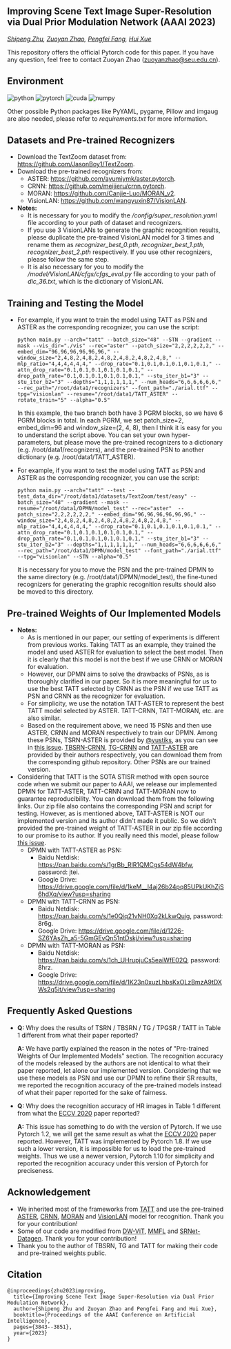 ## Improving Scene Text Image Super-Resolution via Dual Prior Modulation Network (AAAI 2023)

*[Shipeng Zhu](http://palm.seu.edu.cn/homepage/zhushipeng/demo/index.html), [Zuoyan Zhao](http://palm.seu.edu.cn/homepage/zhaozuoyan/index.html), [Pengfei Fang](https://fpfcjdsg.github.io/), [Hui Xue](http://palm.seu.edu.cn/hxue/)*

This repository offers the official Pytorch code for this paper. If you have any question, feel free to contact Zuoyan Zhao ([zuoyanzhao@seu.edu.cn](mailto:zuoyanzhao@seu.edu.cn)).

## Environment

![python](https://img.shields.io/badge/Python-v3.6-green.svg?style=plastic)  ![pytorch](https://img.shields.io/badge/Pytorch-v1.10-green.svg?style=plastic)  ![cuda](https://img.shields.io/badge/Cuda-v11.3-green.svg?style=plastic)  ![numpy](https://img.shields.io/badge/Numpy-v1.19-green.svg?style=plastic)

Other possible Python packages like PyYAML, pygame, Pillow and imgaug are also needed, please refer to *requirements.txt* for more information.

## Datasets and Pre-trained Recognizers

- Download the TextZoom dataset from: https://github.com/JasonBoy1/TextZoom.
- Download the pre-trained recognizers from:
  - ASTER: https://github.com/ayumiymk/aster.pytorch.
  - CRNN: https://github.com/meijieru/crnn.pytorch.
  - MORAN: https://github.com/Canjie-Luo/MORAN_v2.
  - VisionLAN: https://github.com/wangyuxin87/VisionLAN.
- **Notes:** 
  - It is necessary for you to modify the */config/super_resolution.yaml* file according to your path of dataset and recognizers.
  - If you use 3 VisionLANs to generate the graphic recognition results, please duplicate the pre-trained VisionLAN model for 3 times and rename them as *recognizer_best_0.pth*, *recognizer_best_1.pth*, *recognizer_best_2.pth* respectively. If you use other recognizers, please follow the same step.
  - It is also necessary for you to modify the */model/VisionLAN/cfgs/cfgs_eval.py* file according to your path of *dic_36.txt*, which is the dictionary of VisionLAN.

## Training and Testing the Model

- For example, if you want to train the model using TATT as PSN and ASTER as the corresponding recognizer, you can use the script:

  ```shell
  python main.py --arch="tatt" --batch_size="48" --STN --gradient --mask --vis_dir="./vis" --rec="aster" --patch_size="2,2,2,2,2,2," --embed_dim="96,96,96,96,96,96," --window_size="2,4,8,2,4,8,2,4,8,2,4,8,2,4,8,2,4,8," --mlp_ratio="4,4,4,4,4,4," --drop_rate="0.1,0.1,0.1,0.1,0.1,0.1," --attn_drop_rate="0.1,0.1,0.1,0.1,0.1,0.1," --drop_path_rate="0.1,0.1,0.1,0.1,0.1,0.1," --stu_iter_b1="3" --stu_iter_b2="3" --depths="1,1,1,1,1,1," --num_heads="6,6,6,6,6,6," --rec_path="/root/data1/recognizers" --font_path="./arial.ttf" --tpg="visionlan" --resume="/root/data1/TATT_ASTER" --rotate_train="5" --alpha="0.5"
  ```

  In this example, the two branch both have 3 PGRM blocks, so we have 6 PGRM blocks in total. In each PGRM, we set patch_size=2, embed_dim=96 and window_size=(2, 4, 8), then I think it is easy for you to understand the script above. You can set your own hyper-parameters, but please move the pre-trained recognizers to a dictionary (e.g. /root/data1/recognizers), and the pre-trained PSN to another dictionary (e.g. /root/data1/TATT_ASTER).

- For example, if you want to test the model using TATT as PSN and ASTER as the corresponding recognizer, you can use the script:

  ```shell
  python main.py --arch="tatt" --test --test_data_dir="/root/data1/datasets/TextZoom/test/easy" --batch_size="48" --gradient --mask --resume="/root/data1/DPMN/model_test" --rec="aster"  --patch_size="2,2,2,2,2,2," --embed_dim="96,96,96,96,96,96," --window_size="2,4,8,2,4,8,2,4,8,2,4,8,2,4,8,2,4,8," --mlp_ratio="4,4,4,4,4,4," --drop_rate="0.1,0.1,0.1,0.1,0.1,0.1," --attn_drop_rate="0.1,0.1,0.1,0.1,0.1,0.1," --drop_path_rate="0.1,0.1,0.1,0.1,0.1,0.1," --stu_iter_b1="3" --stu_iter_b2="3" --depths="1,1,1,1,1,1," --num_heads="6,6,6,6,6,6," --rec_path="/root/data1/DPMN/model_test" --font_path="./arial.ttf" --tpg="visionlan" --STN --alpha="0.5"
  ```

  It is necessary for you to move the PSN and the pre-trained DPMN to the same directory (e.g. /root/data1/DPMN/model_test), the fine-tuned recognizers for generating the graphic recognition results should also be moved to this directory.

## Pre-trained Weights of Our Implemented Models

- **Notes:** 
  - As is mentioned in our paper, our setting of experiments is different from previous works. Taking TATT as an example, they trained the model and used ASTER for evaluation to select the best model. Then it is clearly that this model is not the best if we use CRNN or MORAN for evaluation.
  - However, our DPMN aims to solve the drawbacks of PSNs, as is thoroughly clarified in our paper. So it is more meaningful for us to use the best TATT selected by CRNN as the PSN if we use TATT as PSN and CRNN as the recognizer for evaluation.
  - For simplicity, we use the notation TATT-ASTER to represent the best TATT model selected by ASTER. TATT-CRNN, TATT-MORAN, etc. are also similar.
  - Based on the requirement above, we need 15 PSNs and then use ASTER, CRNN and MORAN respectively to train our DPMN. Among these PSNs, TSRN-ASTER is provided by [@yustiks](https://github.com/yustiks), as you can see in [this issue](https://github.com/JasonBoy1/TextZoom/issues/8#issuecomment-767552860). [TBSRN-CRNN](https://github.com/FudanVI/FudanOCR/tree/main/scene-text-telescope), [TG-CRNN](https://github.com/FudanVI/FudanOCR/tree/main/text-gestalt) and [TATT-ASTER](https://github.com/mjq11302010044/TATT) are provided by their authors respectively, you can download them from the corresponding github repository. Other PSNs are our trained version.
- Considering that TATT is the SOTA STISR method with open source code when we submit our paper to AAAI, we release our implemented DPMN for TATT-ASTER, TATT-CRNN and TATT-MORAN now to guarantee reproducibility. You can download them from the following links. Our zip file also contains the corresponding PSN and script for testing. However, as is mentioned above, TATT-ASTER is NOT our implemented version and its author didn't made it  public. So we didn't provided the pre-trained weight of TATT-ASTER in our zip file according to our promise to its author. If you really need this model, please follow [this issue](https://github.com/mjq11302010044/TATT/issues/4#issuecomment-1100872209).
  - DPMN with TATT-ASTER as PSN:
       - Baidu Netdisk: https://pan.baidu.com/s/1grBb_RlR1QMCgs54dW4bfw, password: jtei.
       - Google Drive: https://drive.google.com/file/d/1keM__l4aj26b24pq85UPkUKhZjS6hdXq/view?usp=sharing
  - DPMN with TATT-CRNN as PSN:
       - Baidu Netdisk: https://pan.baidu.com/s/1e0Qiq21vNH0Xq2kLkwQuig, password: 8r6g.
       - Google Drive: https://drive.google.com/file/d/1226-SZ6YAsZh_a5-5GmGEvQn51ntDskj/view?usp=sharing
  - DPMN with TATT-MORAN as PSN:
       - Baidu Netdisk: https://pan.baidu.com/s/1ch_UHrupjuCs5eaiWfE02Q, password: 8hrz.
       - Google Drive: https://drive.google.com/file/d/1K23n0xuzLhbsKxOLzBmzA9tDXWs2q5it/view?usp=sharing

## Frequently Asked Questions

- **Q:** Why does the results of TSRN / TBSRN / TG / TPGSR / TATT in Table 1 different from what their paper reported?

  **A:** We have partly explained the reason in the notes of "Pre-trained Weights of Our Implemented Models" section. The recognition accuracy of the models released by the authors are not identical to what their paper reported, let alone our implemented version. Considering that we use these models as PSN and use our DPMN to refine their SR results, we reported the recognition accuracy of the pre-trained models instead of what their paper reported for the sake of fairness.

- **Q:** Why does the recognition accuracy of HR images in Table 1 different from what the [ECCV 2020](https://arxiv.org/abs/2005.03341) paper reported?

  **A:** This issue has something to do with the version of Pytorch. If we use Pytorch 1.2, we will get the same result as what the [ECCV 2020](https://arxiv.org/abs/2005.03341) paper reported. However, TATT was implemented by Pytorch 1.8. If we use such a lower version, it is impossible for us to load the pre-trained weights. Thus we use a newer version, Pytorch 1.10 for simplicity and reported the recognition accuracy under this version of Pytorch for preciseness.

## Acknowledgement

- We inherited most of the frameworks from [TATT](https://github.com/mjq11302010044/TATT) and use the pre-trained [ASTER](https://github.com/ayumiymk/aster.pytorch), [CRNN](https://github.com/meijieru/crnn.pytorch), [MORAN](https://github.com/Canjie-Luo/MORAN_v2) and [VisionLAN](https://github.com/wangyuxin87/VisionLAN) model for recognition. Thank you for your contribution!
- Some of our code are modified from [DW-ViT](https://github.com/pzhren/DW-ViT), [MMFL](https://github.com/AliceQLin/MMFL-Inpainting) and [SRNet-Datagen](https://github.com/youdao-ai/SRNet-Datagen). Thank you for your contribution!
- Thank you to the author of TBSRN, TG and TATT for making their code and pre-trained weights public.

## Citation

```
@inproceedings{zhu2023improving,
  title={Improving Scene Text Image Super-Resolution via Dual Prior Modulation Network},
  author={Shipeng Zhu and Zuoyan Zhao and Pengfei Fang and Hui Xue},
  booktitle={Proceedings of the AAAI Conference on Artificial Intelligence},
  pages={3843--3851},
  year={2023}
}
```
